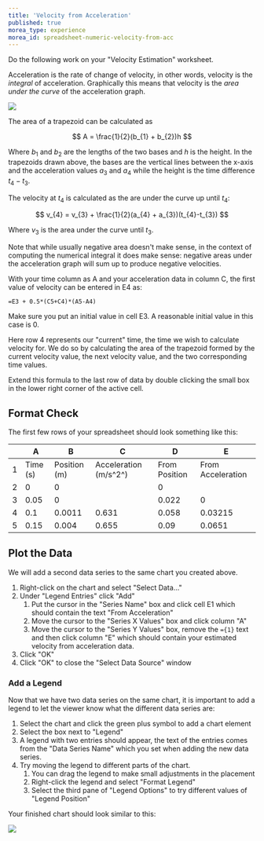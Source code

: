 ```yaml
---
title: 'Velocity from Acceleration'
published: true
morea_type: experience
morea_id: spreadsheet-numeric-velocity-from-acc
---
```

Do the following work on your "Velocity Estimation" worksheet. <!-- {.alert .alert-info} -->

Acceleration is the rate of change of velocity, in other words,
velocity is the *integral* of acceleration. Graphically this means
that velocity is the *area under the curve* of the acceleration graph.

<!-- TODO: create an updated image without the smooth line -->
![](pix/trapz.png)

The area of a trapezoid can be calculated as

$$
A = \frac{1}{2}(b_{1} + b_{2})h
$$

Where $b_{1}$ and $b_{2}$ are the lengths of the two bases and $h$ is
the height. In the trapezoids drawn above, the bases are the
vertical lines between the x-axis and the acceleration values $a_3$
and $a_4$ while the height is the time difference $t_4-t_3$.

The velocity at $t_4$ is calculated as the are under the curve up
until $t_4$:

$$
v_{4} = v_{3} + \frac{1}{2}(a_{4} + a_{3})(t_{4}-t_{3})
$$

Where $v_3$ is the area under the curve until $t_3$. 

Note that while usually negative area doesn't make sense, in the
context of computing the numerical integral it does make sense:
negative areas under the acceleration graph will sum up to produce
negative velocities.

With your time column as A and your acceleration data in column C, the
first value of velocity can be entered in E4 as:

``` excel
=E3 + 0.5*(C5+C4)*(A5-A4)
```

Make sure you put an initial value in cell E3. A reasonable initial
value in this case is 0.

Here row 4 represents our "current" time, the time we wish to
calculate velocity for. We do so by calculating the area of the
trapezoid formed by the current velocity value, the next velocity
value, and the two corresponding time values.

Extend this formula to the last row of data by double clicking the
small box in the lower right corner of the active cell.

## Format Check

The first few rows of your spreadsheet should look something like this:

|   | A        | B            | C                     | D             | E                 |
|---|----------|--------------|-----------------------|---------------|-------------------|
| 1 | Time (s) | Position (m) | Acceleration (m/s^2^) | From Position | From Acceleration |
| 2 | 0        | 0            |                       | 0             |                   |
| 3 | 0.05     | 0            |                       | 0.022         | 0                 |
| 4 | 0.1      | 0.0011       | 0.631                 | 0.058         | 0.03215           |
| 5 | 0.15     | 0.004        | 0.655                 | 0.09          | 0.0651            |
<!-- {table:.spreadsheet-view} -->

## Plot the Data


We will add a second data series to the same chart you created above.
   
1. Right-click on the chart and select "Select Data..."
2. Under "Legend Entries" click "Add"
   1. Put the cursor in the "Series Name" box and click cell E1 which should contain the text "From Acceleration"
   2. Move the cursor to the "Series X Values" box and click column "A"
   3. Move the cursor to the "Series Y Values" box, remove the `={1}`
      text and then click column "E" which should contain your
      estimated velocity from acceleration data.
  4. Click "OK"
3. Click "OK" to close the "Select Data Source" window

### Add a Legend

Now that we have two data series on the same chart, it is important to add a legend to let the viewer know what the different data series are:

1. Select the chart and click the green plus symbol to add a chart element 
2. Select the box next to "Legend"
3. A legend with two entries should appear, the text of the entries
   comes from the "Data Series Name" which you set when adding the new
   data series. 
4. Try moving the legend to different parts of the chart.
   1. You can drag the legend to make small adjustments in the placement
   2. Right-click the legend and select "Format Legend"
   3. Select the third pane of "Legend Options" to try different values of "Legend Position"

Your finished chart should look similar to this:

![](pix/estimated_velocity_chart_2series.png) <!-- {.screencap} -->


